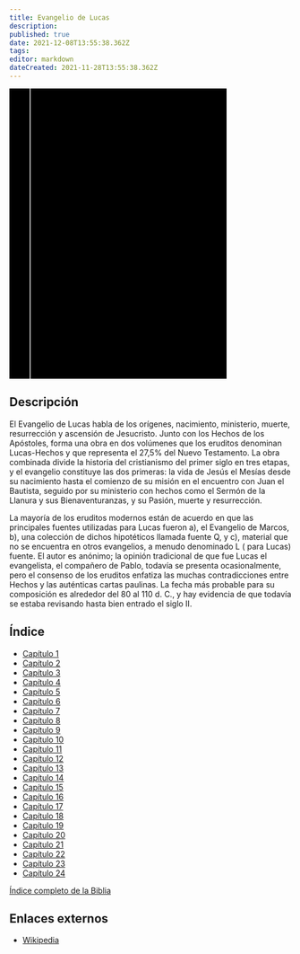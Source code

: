 ```yaml
---
title: Evangelio de Lucas
description: 
published: true
date: 2021-12-08T13:55:38.362Z
tags: 
editor: markdown
dateCreated: 2021-11-28T13:55:38.362Z
---
```


<div class="urantiapedia-book-front urantiapedia-book-bible">
<svg xmlns="http://www.w3.org/2000/svg"
	width="102.6mm" height="136.8mm"
	viewBox="0 0 102.6 136.8" version="1.1">
	<g transform="translate(-7,-5)">
		<rect width="9.6" height="136.8" x="7" y="5" />
		<rect width="96.9" height="136.8" x="17" y="5" />
		<text style="font-size:5px" x="61" y="22">LA BIBLIA</text>
		<text style="font-size:4px" x="61" y="125">Biblia Reina Valera, 1960</text>
		<text style="font-size:9px" x="61" y="60">Evangelio de Lucas</text>
	</g>
</svg>
</div>

## Descripción


El Evangelio de Lucas habla de los orígenes, nacimiento, ministerio, muerte, resurrección y ascensión de Jesucristo. Junto con los Hechos de los Apóstoles, forma una obra en dos volúmenes que los eruditos denominan Lucas-Hechos y que representa el 27,5% del Nuevo Testamento. La obra combinada divide la historia del cristianismo del primer siglo en tres etapas, y el evangelio constituye las dos primeras: la vida de Jesús el Mesías desde su nacimiento hasta el comienzo de su misión en el encuentro con Juan el Bautista, seguido por su ministerio con hechos como el Sermón de la Llanura y sus Bienaventuranzas, y su Pasión, muerte y resurrección.

La mayoría de los eruditos modernos están de acuerdo en que las principales fuentes utilizadas para Lucas fueron a), el Evangelio de Marcos, b), una colección de dichos hipotéticos llamada fuente Q, y c), material que no se encuentra en otros evangelios, a menudo denominado L ( para Lucas) fuente. El autor es anónimo; la opinión tradicional de que fue Lucas el evangelista, el compañero de Pablo, todavía se presenta ocasionalmente, pero el consenso de los eruditos enfatiza las muchas contradicciones entre Hechos y las auténticas cartas paulinas. La fecha más probable para su composición es alrededor del 80 al 110 d. C., y hay evidencia de que todavía se estaba revisando hasta bien entrado el siglo II. 

## Índice

- [Capítulo 1](/es/Bible/Luke/1)
- [Capítulo 2](/es/Bible/Luke/2)
- [Capítulo 3](/es/Bible/Luke/3)
- [Capítulo 4](/es/Bible/Luke/4)
- [Capítulo 5](/es/Bible/Luke/5)
- [Capítulo 6](/es/Bible/Luke/6)
- [Capítulo 7](/es/Bible/Luke/7)
- [Capítulo 8](/es/Bible/Luke/8)
- [Capítulo 9](/es/Bible/Luke/9)
- [Capítulo 10](/es/Bible/Luke/10)
- [Capítulo 11](/es/Bible/Luke/11)
- [Capítulo 12](/es/Bible/Luke/12)
- [Capítulo 13](/es/Bible/Luke/13)
- [Capítulo 14](/es/Bible/Luke/14)
- [Capítulo 15](/es/Bible/Luke/15)
- [Capítulo 16](/es/Bible/Luke/16)
- [Capítulo 17](/es/Bible/Luke/17)
- [Capítulo 18](/es/Bible/Luke/18)
- [Capítulo 19](/es/Bible/Luke/19)
- [Capítulo 20](/es/Bible/Luke/20)
- [Capítulo 21](/es/Bible/Luke/21)
- [Capítulo 22](/es/Bible/Luke/22)
- [Capítulo 23](/es/Bible/Luke/23)
- [Capítulo 24](/es/Bible/Luke/24)



[Índice completo de la Biblia](/es/index/bible)


## Enlaces externos

- [Wikipedia](https://en.wikipedia.org/wiki/Gospel_of_Luke)